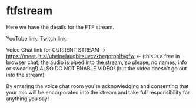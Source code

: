 # ftfstream
Here we have the details for the FTF stream.

YouTube link: 
Twitch link: 

Voice Chat link for CURRENT STREAM -> https://meet.jit.si/ubelnelauqbltsuvcvxbegqtpplfvgfw <- 
(this is a free in browser chat, the audio is piped into the stream, so please, no names, info or swearing!)
ALSO DO NOT ENABLE VIDEO! (but the video doesn't go out into the stream)

By entering the voice chat room you're acknowledging and consenting that your mic will be encorporated into the stream and
take full responsibility for anything you say!


